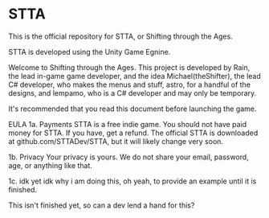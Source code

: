 # STTA
This is the official repository for STTA, or Shifting through the Ages.

STTA is developed using the Unity Game Egnine.

Welcome to Shifting through the Ages. This project is developed by Rain, the lead in-game game developer, and the idea Michael(theShifter), the lead C# developer, who makes the menus and stuff, astro, for a handful of the designs, and lempamo, who is a C# developer and may only be temporary.

It's recommended that you read this document before launching the game.

EULA 1a. Payments STTA is a free indie game. You should not have paid money for STTA. If you have, get a refund. The official STTA is downloaded at github.com/STTADev/STTA, but it will likely change very soon.

1b. Privacy Your privacy is yours. We do not share your email, password, age, or anything like that.

1c. idk yet idk why i am doing this, oh yeah, to provide an example until it is finished.

This isn't finished yet, so can a dev lend a hand for this?